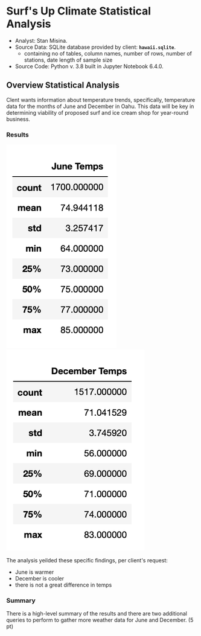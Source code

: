 # Surf's Up Climate Statistical Analysis  
  
  * Analyst: Stan Misina. 
  * Source Data: SQLite database provided by client: **`hawaii.sqlite`**.  
      - containing no of tables, column names, number of rows, number of stations, date length of sample size 
  * Source Code: Python v. 3.8 built in Jupyter Notebook 6.4.0. 
  
## Overview Statistical Analysis  
  
Clent wants information about temperature trends, specifically, temperature data for the months of June and December in Oahu. This data will be key in determining viability of proposed surf and ice cream shop for year-round business.  
  
  
### Results  
  
![june_results](readme_resources/june_temps.png)
![dec_results](readme_resources/dec_temps.png)
  
The analysis yeilded these specific findings, per client's request:  
  
* June is warmer  
* December is cooler  
* there is not a great difference in temps  


### Summary  
  
There is a high-level summary of the results and there are two additional queries to perform to gather more weather data for June and December. (5 pt)

